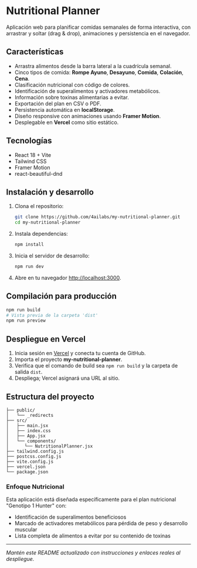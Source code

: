 # Nutritional Planner
Aplicación web para planificar comidas semanales de forma interactiva, con arrastrar y soltar (drag & drop), animaciones y persistencia en el navegador.

## Características
- Arrastra alimentos desde la barra lateral a la cuadrícula semanal.
- Cinco tipos de comida: **Rompe Ayuno**, **Desayuno**, **Comida**, **Colación**, **Cena**.
- Clasificación nutricional con código de colores.
- Identificación de superalimentos y activadores metabólicos.
- Información sobre toxinas alimentarias a evitar.
- Exportación del plan en CSV o PDF.
- Persistencia automática en **localStorage**.
- Diseño responsive con animaciones usando **Framer Motion**.
- Desplegable en **Vercel** como sitio estático.

## Tecnologías
- React 18 + Vite
- Tailwind CSS
- Framer Motion
- react-beautiful-dnd

## Instalación y desarrollo
1. Clona el repositorio:
   ```bash
   git clone https://github.com/4ailabs/my-nutritional-planner.git
   cd my-nutritional-planner
   ```
2. Instala dependencias:
   ```bash
   npm install
   ```
3. Inicia el servidor de desarrollo:
   ```bash
   npm run dev
   ```
4. Abre en tu navegador [http://localhost:3000](http://localhost:3000).

## Compilación para producción
```bash
npm run build
# Vista previa de la carpeta 'dist'
npm run preview
```

## Despliegue en Vercel
1. Inicia sesión en [Vercel](https://vercel.com) y conecta tu cuenta de GitHub.
2. Importa el proyecto **my-nutritional-planner**.
3. Verifica que el comando de build sea `npm run build` y la carpeta de salida `dist`.
4. Despliega; Vercel asignará una URL al sitio.

## Estructura del proyecto
```
├── public/
│   └── _redirects
├── src/
│   ├── main.jsx
│   ├── index.css
│   ├── App.jsx
│   └── components/
│      └── NutritionalPlanner.jsx
├── tailwind.config.js
├── postcss.config.js
├── vite.config.js
├── vercel.json
└── package.json
```

### Enfoque Nutricional
Esta aplicación está diseñada específicamente para el plan nutricional "Genotipo 1 Hunter" con:
- Identificación de superalimentos beneficiosos
- Marcado de activadores metabólicos para pérdida de peso y desarrollo muscular
- Lista completa de alimentos a evitar por su contenido de toxinas

---
_Mantén este README actualizado con instrucciones y enlaces reales al despliegue._